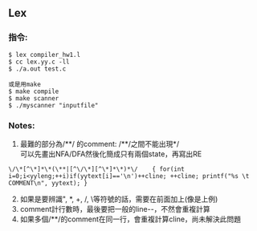 ## Lex
### 指令:
```
$ lex compiler_hw1.l
$ cc lex.yy.c -ll
$ ./a.out test.c

或是用make
$ make compile
$ make scanner
$ ./myscanner "inputfile"
```

### Notes:
1. 最難的部分為/\*\*/ 的comment: /\*\*/之間不能出現\*/  
可以先畫出NFA/DFA然後化簡成只有兩個state，再寫出RE  
``` 
\/\*[^\*]*\*(\**|[^\/\*][^\*]*\*)*\/	{ for(int i=0;i<yyleng;++i)if(yytext[i]=='\n')++cline; ++cline; printf("%s \t COMMENT\n", yytext); }
```
2. 如果是要辨識", \*, +, /, \等符號的話，需要在前面加上\(像是上例)  
3. comment計行數時，最後要把一般的line--，不然會重複計算
4. 如果多個/\*\*/的comment在同一行，會重複計算cline，尚未解決此問題
